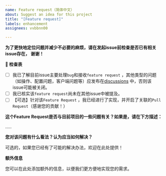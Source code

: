 ```yaml
---
name: Feature request（简体中文）
about: Suggest an idea for this project
title: "[Feature request]"
labels: enhancement
assignees: vvbbnn00

---
```


**为了更快地定位问题并减少不必要的麻烦，请在发起issue前检查是否已有相关issue存在，
谢谢！**

**📜 检查表**

- [ ] 我已了解目前issue主要处理`bug`和接收`feature request`
  ，其他类型的问题（如操作、配置问题，客户端问题等）应发布在[discussions](https://github.com/vvbbnn00/WARP-Clash-API/discussions)
  中，否则该issue可能被关闭。
- [ ] 我已核实该`feature request`尚未在其他issue中被提及。
- [ ] 【可选】针对该`Feature Request`
  ，我已经进行了实现，并开启了关联的`Pull Request`（感谢您的贡献！）

**这个Feature Request是否与目前项目的一些问题有关？如果是，请在下方描述：**

.....

**您对该问题有什么看法？认为应当如何解决？**

可选的，如果您已经有了可能的解决办法，欢迎在此处提供！

**额外信息**

您可以在此处添加额外的信息，以便我们更方便地实现您的需求。
